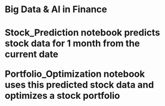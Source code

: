 <h1> Big Data & AI in Finance <h1/>

Stock_Prediction notebook predicts stock data for 1 month from the current date

Portfolio_Optimization notebook uses this predicted stock data and optimizes a stock portfolio
